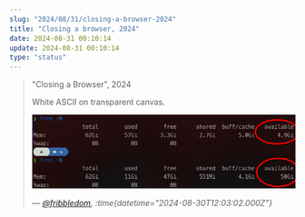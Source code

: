 ```yaml
---
slug: "2024/08/31/closing-a-browser-2024"
title: "Closing a browser, 2024"
date: 2024-08-31 00:10:14
update: 2024-08-31 00:10:14
type: "status"
---
```


> "Closing a Browser", 2024
> 
> White ASCII on transparent canvas.
>
> ![A screenshot of the "free" CLI util showing 45GB RAM being freed by closing a browser.](./images/2024-08-31-00-10-14-closing-a-browser-2024-01.png)
> 
> <cite>&mdash; [@fribbledom](https://mastodon.social/@fribbledom/113049572616177644), :time{datetime="2024-08-30T12:03:02.000Z"}</cite>
